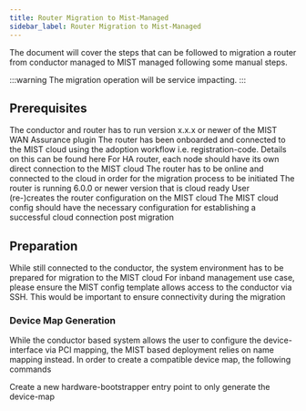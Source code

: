 ```yaml
---
title: Router Migration to Mist-Managed
sidebar_label: Router Migration to Mist-Managed
---
```


The document will cover the steps that can be followed to migration a router from conductor managed to MIST managed following some manual steps.

:::warning
The migration operation will be service impacting.
:::

## Prerequisites

The conductor and router has to run version x.x.x or newer of the MIST WAN Assurance plugin
The router has been onboarded and connected to the MIST cloud using the adoption workflow i.e. registration-code. Details on this can be found here
For HA router, each node should have its own direct connection to the MIST cloud
The router has to be online and connected to the cloud in order for the migration process to be initiated
The router is running 6.0.0 or newer version that is cloud ready
User (re-)creates the router configuration on the MIST cloud
The MIST cloud config should have the necessary configuration for establishing a successful cloud connection post migration


## Preparation

While still connected to the conductor, the system environment has to be prepared for migration to the MIST cloud
For inband management use case, please ensure the MIST config template allows access to the conductor via SSH. This would be important to ensure connectivity during the migration

### Device Map Generation
While the conductor based system allows the user to configure the device-interface via PCI mapping, the MIST based deployment relies on name mapping instead. In order to create a compatible device map, the following commands

Create a new hardware-bootstrapper entry point to only generate the device-map